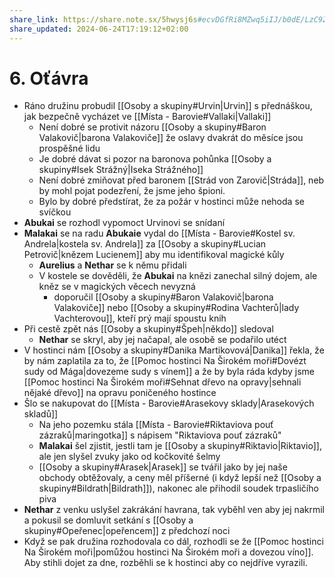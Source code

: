 ```yaml
---
share_link: https://share.note.sx/5hwysj6s#ecvDGfRi8MZwq5iIJ/b0dE/LzC9ZTRzmb/zN2+ZnFHQ
share_updated: 2024-06-24T17:19:12+02:00
---
```

# 6. Oťávra
- Ráno družinu probudil [[Osoby a skupiny#Urvin|Urvin]] s přednáškou, jak bezpečně vycházet ve [[Místa - Barovie#Vallaki|Vallaki]]
	- Není dobré se protivit názoru [[Osoby a skupiny#Baron Valakovič|barona Valakoviče]] že oslavy dvakrát do měsíce jsou prospěšné lidu
	- Je dobré dávat si pozor na baronova pohůnka [[Osoby a skupiny#Isek Strážný|Iseka Strážného]]
	- Není dobré zmiňovat před baronem [[Strád von Zarovič|Stráda]], neb by mohl pojat podezření, že jsme jeho špioni.
	- Bylo by dobré předstírat, že za požár v hostinci může nehoda se svíčkou
- **Abukai** se rozhodl vypomoct Urvinovi se snídaní
- **Malakai** se na radu **Abukaie** vydal do [[Místa - Barovie#Kostel sv. Andrela|kostela sv. Andrela]] za [[Osoby a skupiny#Lucian Petrovič|knězem Lucienem]] aby mu identifikoval magické kůly
	- **Aurelius** a **Nethar** se k němu přidali
	- V kostele se dověděli, že **Abukai** na knězi zanechal silný dojem, ale kněz se v magických věcech nevyzná
		- doporučil [[Osoby a skupiny#Baron Valakovič|barona Valakoviče]] nebo [[Osoby a skupiny#Rodina Vachterů|lady Vachterovou]], kteří prý mají spoustu knih
- Při cestě zpět nás [[Osoby a skupiny#Špeh|někdo]] sledoval
	- **Nethar** se skryl, aby jej načapal, ale osobě se podařilo utéct
- V hostinci nám [[Osoby a skupiny#Danika Martikovová|Danika]] řekla, že by nám zaplatila za to, že [[Pomoc hostinci Na Širokém moři#Dovézt sudy od Mága|dovezeme sudy s vínem]] a že by byla ráda kdyby jsme [[Pomoc hostinci Na Širokém moři#Sehnat dřevo na opravy|sehnali nějaké dřevo]] na opravu poničeného hostince
- Šlo se nakupovat do [[Místa - Barovie#Arasekovy sklady|Arasekových skladů]]
	- Na jeho pozemku stála [[Místa - Barovie#Riktaviova pouť zázraků|maringotka]] s nápisem "Riktaviova pouť zázraků"
	- **Malakai** šel zjistit, jestli tam je [[Osoby a skupiny#Riktavio|Riktavio]], ale jen slyšel zvuky jako od kočkovité šelmy
	- [[Osoby a skupiny#Arasek|Arasek]] se tvářil jako by jej naše obchody obtěžovaly, a ceny měl příšerné (i když lepší než [[Osoby a skupiny#Bildrath|Bildrath]]), nakonec ale přihodil soudek trpasličího piva
- **Nethar** z venku uslyšel zakrákání havrana, tak vyběhl ven aby jej nakrmil a pokusil se domluvit setkání s [[Osoby a skupiny#Opeřenec|opeřencem]] z předchozí noci
- Když se pak družina rozhodovala co dál, rozhodli se že [[Pomoc hostinci Na Širokém moři|pomůžou hostinci Na Širokém moři a dovezou víno]]. Aby stihli dojet za dne, rozběhli se k hostinci aby co nejdříve vyrazili.